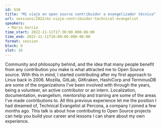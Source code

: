 ```yaml
---
id: b16
title: "Mi viaje en open source contribuidor a evangelizador técnico"
url: sessions/2022/mi-viaje-contribuidor-technical-evangelist 
speakers:
 - Mario García
time_start: 2022-11-11T17:30:00.000-06:00
time_end: 2022-11-11T18:00:00.000-06:00
format: session
block: b
slot: 16
---
```


Community and philosophy behind, and the idea that many people benefit from any contribution you make is what attracted me to Open Source source. With this in mind, I started contributing after my first approach to Linux back in 2006. Mozilla, GitLab, GitKraken, HashiCorp and TerminusDB are some of the organizations I've been involved with through the years, being a volunteer, an active contributor or an intern. Localization, documentation, evangelism, mentorship and training are some of the areas I've made contributions to. All this previous experience let me the position I had dreamed of, Technical Evangelist at Percona, a company I joined a few months ago. This talk is about how contributing to Open Source projects can help you build your career and lessons I can share about my own experience.